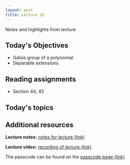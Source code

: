 ```yaml
---
layout: post
title: Lecture 25
---
```


Notes and highlights from lecture

## Today's Objectives

* Galois group of a polynomial
* Separable extensions

## Reading assignments

* Section 44, 45

## Today's topics

## Additional resources

**Lecture notes:** <a target="_parent" href="https://wcasper.github.io/math407spring2021/extras/notes/407-lecture25.pdf">notes for lecture (link)</a>


**Lecture video:** <a target="_parent" href="">recording of lecture (link)</a>

The passcode can be found on the <a target="_parent" href="https://csufullerton.instructure.com/courses/3087997/pages/video-lecture-keys">passcode page (link)</a>





